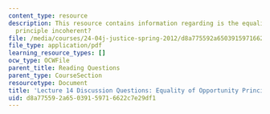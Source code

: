 ```yaml
---
content_type: resource
description: This resource contains information regarding is the equality of opportunity
  principle incoherent?
file: /media/courses/24-04j-justice-spring-2012/d8a775592a65039159716622c7e29df1_MIT24_04JS12_disc14.pdf
file_type: application/pdf
learning_resource_types: []
ocw_type: OCWFile
parent_title: Reading Questions
parent_type: CourseSection
resourcetype: Document
title: 'Lecture 14 Discussion Questions: Equality of Opportunity Principle'
uid: d8a77559-2a65-0391-5971-6622c7e29df1
---
```

